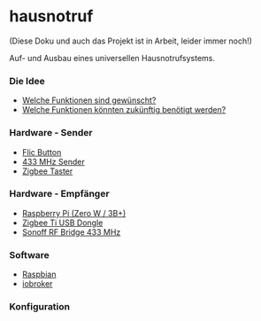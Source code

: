 # hausnotruf

(Diese Doku und auch das Projekt ist in Arbeit, leider immer noch!)

Auf- und Ausbau eines universellen Hausnotrufsystems.

### Die Idee
* [Welche Funktionen sind gewünscht?](functions/needed_de.md)
* [Welche Funktionen könnten zukünftig benötigt werden?](functions/nicetohave_de.md)

### Hardware - Sender
* [Flic Button](hardware/flic_de.md)
* [433 MHz Sender](hardware/rf433_de.md)
* [Zigbee Taster](hardware/zigbee_de.md)

### Hardware - Empfänger
* [Raspberry Pi (Zero W / 3B+)](hardware/raspi_de.md)
* [Zigbee Ti USB Dongle](hardware/ti-usb-zigbee_de.md)
* [Sonoff RF Bridge 433 MHz](hardware/sonoff_rf433_de.md)

### Software
* [Raspbian](software/raspbian_de.md)
* [iobroker](software/iobroker_de.md)

### Konfiguration
